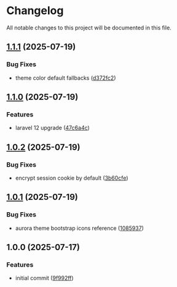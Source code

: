 # Changelog

All notable changes to this project will be documented in this file.

## [1.1.1](https://github.com/forepath/obms/compare/v1.1.0...v1.1.1) (2025-07-19)[​](#111-2025-07-19 "Direct link to 111-2025-07-19")

### Bug Fixes[​](#bug-fixes "Direct link to Bug Fixes")

* theme color default fallbacks ([d372fc2](https://github.com/forepath/obms/commit/d372fc22e35b33b5f11d3cb611b838e9ca71878f))

## [1.1.0](https://github.com/forepath/obms/compare/v1.0.2...v1.1.0) (2025-07-19)[​](#110-2025-07-19 "Direct link to 110-2025-07-19")

### Features[​](#features "Direct link to Features")

* laravel 12 upgrade ([47c6a4c](https://github.com/forepath/obms/commit/47c6a4cd821da4dfb1552792380926c02c5d6986))

## [1.0.2](https://github.com/forepath/obms/compare/v1.0.1...v1.0.2) (2025-07-19)[​](#102-2025-07-19 "Direct link to 102-2025-07-19")

### Bug Fixes[​](#bug-fixes-1 "Direct link to Bug Fixes")

* encrypt session cookie by default ([3b60cfe](https://github.com/forepath/obms/commit/3b60cfefd16f28839105eb11ab61e29ccd7597e8))

## [1.0.1](https://github.com/forepath/obms/compare/v1.0.0...v1.0.1) (2025-07-19)[​](#101-2025-07-19 "Direct link to 101-2025-07-19")

### Bug Fixes[​](#bug-fixes-2 "Direct link to Bug Fixes")

* aurora theme bootstrap icons reference ([1085937](https://github.com/forepath/obms/commit/1085937d7ca2b9f2d653cf498ed110aad9acfcc9))

## 1.0.0 (2025-07-17)[​](#100-2025-07-17 "Direct link to 1.0.0 (2025-07-17)")

### Features[​](#features-1 "Direct link to Features")

* initial commit ([9f992ff](https://github.com/forepath/obms/commit/9f992ffde57e150b58a71f1dc0f847c29dd37633))

